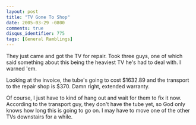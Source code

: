```yaml
---
layout: post
title: "TV Gone To Shop"
date: 2005-03-29 -0800
comments: true
disqus_identifier: 775
tags: [General Ramblings]
---
```

They just came and got the TV for repair. Took three guys, one of which
said something about this being the heaviest TV he's had to deal with. I
warned 'em.

 Looking at the invoice, the tube's going to cost $1632.89 and the
transport to the repair shop is $370. Damn right, extended warranty.

 Of course, I just have to kind of hang out and wait for them to fix it
now. According to the transport guy, they don't have the tube yet, so
God only knows how long this is going to go on. I may have to move one
of the other TVs downstairs for a while.
